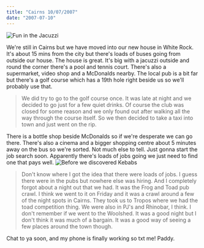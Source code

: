 ```yaml
---
title: "Cairns 10/07/2007"
date: "2007-07-10"
---
```

![Fun in the Jacuzzi](/images/P8040002.JPG "Fun in the Jacuzzi")

We're still in Cairns but we have moved into our new house in White Rock. It's about 15 mins from the city but there's loads of buses going from outside our house. The house is great. It's big with a jacuzzi outside and round the corner there's a pool and tennis court. There's also a supermarket, video shop and a McDonalds nearby. The local pub is a bit far but there's a golf course which has a 19th hole right beside us so we'll probably use that.

> We did try to go to the golf course once. It was late at night and we decided to go just for a few quiet drinks. Of course the club was closed for some reason and we only found out after walking all the way through the course itself. So we then decided to take a taxi into town and just went on the rip.

There is a bottle shop beside McDonalds so if we're desperate we can go there. There's also a cinema and a bigger shopping centre about 5 minutes away on the bus so we're sorted. Not much else to tell. Just gonna start the job search soon. Apparently there's loads of jobs going we just need to find one that pays well.
![Before we discovered Kebabs](/images/P7070409.JPG "Before we discovered Kebabs")


> Don't know where I got the idea that there were loads of jobs. I guess there were in the pubs but nowhere else was hiring. And I completely forgot about a night out that we had. It was the Frog and Toad pub crawl. I think we went to it on Friday and it was a crawl around a few of the night spots in Cairns. They took us to Tropos where we had the toad competition thing. We were also in PJ's and Rhinobar, I think. I don't remember if we went to the Woolshed. It was a good night but I don't think it was much of a bargain. It was a good way of seeing a few places around the town though.


Chat to ya soon, and my phone is finally working so txt me!
Paddy.